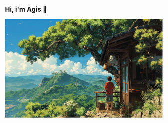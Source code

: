 ## Hi, i'm Agis 👋

![alt text](https://github.com/agisirawan072/agisirawan072/blob/main/heho.jpeg?raw=true)

<!--
**agisirawan072/agisirawan072** is a ✨ _special_ ✨ repository because its `README.md` (this file) appears on your GitHub profile.

Here are some ideas to get you started:

- 🔭 I’m currently working on ...
- 🌱 I’m currently learning ...
- 👯 I’m looking to collaborate on ...
- 🤔 I’m looking for help with ...
- 💬 Ask me about ...
- 📫 How to reach me: ...
- 😄 Pronouns: ...
- ⚡ Fun fact: ...
-->

